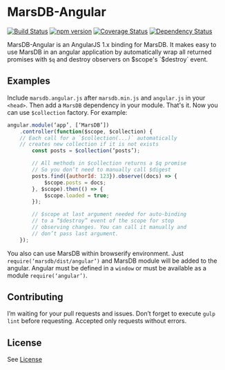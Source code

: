 MarsDB-Angular
=========

[![Build Status](https://travis-ci.org/c58/marsdb-angular.svg?branch=master)](https://travis-ci.org/c58/marsdb-angular)
[![npm version](https://badge.fury.io/js/marsdb-angular.svg)](https://www.npmjs.com/package/marsdb-angular)
[![Coverage Status](https://coveralls.io/repos/c58/marsdb-angular/badge.svg?branch=master&service=github)](https://coveralls.io/github/c58/marsdb-angular?branch=master)
[![Dependency Status](https://david-dm.org/c58/marsdb-angular.svg)](https://david-dm.org/c58/marsdb-angular)

MarsDB-Angular is an AngularJS 1.x binding for MarsDB. It makes easy to use MarsDB in an angular application by automatically wrap all returned promises with `$q` and destroy observers on $scope's `$destroy` event.

## Examples
Include `marsdb.angular.js` after `marsdb.min.js` and `angular.js` in your `<head>`. Then add a `MarsDB` dependency in your module. That's it. Now you can use `$collection` factory. For example:
```javascript
angular.module(‘app’, [‘MarsDB’])
	.controller(function($scope, $collection) {
    // Each call for a `$collection(...)` automatically
    // creates new collection if it is not exists
		const posts = $collection(‘posts’);

		// All methods in $collection returns a $q promise
		// So you don’t need to manually call $digest
		posts.find({authorId: 123}).observe((docs) => {
			$scope.posts = docs;
		}, $scope).then(() => {
			$scope.loaded = true;
		});

		// $scope at last argument needed for auto-binding
		// to a “$destroy” event of the scope for stop
		// observing changes. You can call it manually and
		// don’t pass last argument.
	});
```

You also can use MarsDB within browserify environment. Just `require(‘marsdb/dist/angular’)` and MarsDB module will be added to the angular. Angular must be defined in a `window` or must be available as a module `require(‘angular’)`.

## Contributing
I’m waiting for your pull requests and issues.
Don’t forget to execute `gulp lint` before requesting. Accepted only requests without errors.

## License
See [License](LICENSE)
